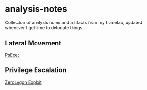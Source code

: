 # analysis-notes
Collection of analysis notes and artifacts from my homelab, updated whenever I get time to detonate things.

## Lateral Movement

[PsExec](psexec-iocs)

## Privilege Escalation

[ZeroLogon Exploit](zerologon-iocs)
